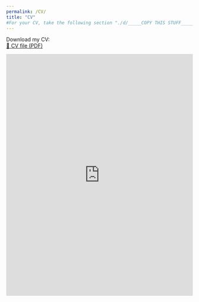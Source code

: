 ```yaml
---
permalink: /CV/
title: "CV"
#For your CV, take the following section "./d/_____COPY THIS STUFF_____/" and replace that section in the URL below.
---
```

Download my CV:  
  <a href="https://www.dropbox.com/scl/fi/339zvqnagti81recce1b1/cv_250924.pdf?rlkey=j1eycdwvlrohkk3zc2flwd6u5&dl=1" target="_blank">
    📄 CV file (PDF)
  </a>

<div style="left: 0; width: 100%; height: 0; position: relative; padding-bottom: 129.4118%;"><iframe src="https://www.dropbox.com/scl/fi/339zvqnagti81recce1b1/cv_250924.pdf?rlkey=j1eycdwvlrohkk3zc2flwd6u5&st=jwea0tzq&raw=1" style="top: 0; left: 0; width: 100%; height: 100%; position: absolute; border: 0;" allowfullscreen></iframe></div>
